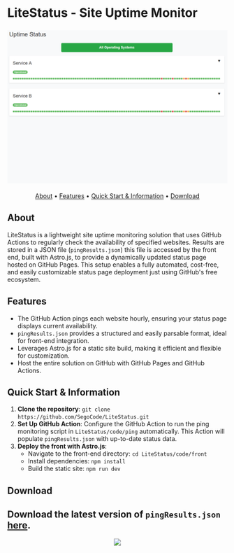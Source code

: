 # LiteStatus - Site Uptime Monitor

<h3 align="center"><img src="media/demo.png"></h3>

<p align="center">
  <a href="#about">About</a> •
  <a href="#features">Features</a> •
  <a href="#quick-start--information">Quick Start & Information</a> •
  <a href="#download">Download</a> 
</p>

## About

LiteStatus is a lightweight site uptime monitoring solution that uses GitHub Actions to regularly check the availability of specified websites. Results are stored in a JSON file (`pingResults.json`) this file is accessed by the front end, built with Astro.js, to provide a dynamically updated status page hosted on GitHub Pages. This setup enables a fully automated, cost-free, and easily customizable status page deployment just using GitHub's free ecosystem.

## Features

- The GitHub Action pings each website hourly, ensuring your status page displays current availability.
- `pingResults.json` provides a structured and easily parsable format, ideal for front-end integration.
- Leverages Astro.js for a static site build, making it efficient and flexible for customization.
- Host the entire solution on GitHub with GitHub Pages and GitHub Actions.

## Quick Start & Information

1. **Clone the repository**: `git clone https://github.com/SegoCode/LiteStatus.git`
2. **Set Up GitHub Action**: Configure the GitHub Action to run the ping monitoring script in `LiteStatus/code/ping` automatically. This Action will populate `pingResults.json` with up-to-date status data.
3. **Deploy the front with Astro.js**:
   - Navigate to the front-end directory: `cd LiteStatus/code/front`
   - Install dependencies: `npm install`
   - Build the static site: `npm run dev`

## Download

Download the latest version of `pingResults.json` [here](https://github.com/SegoCode/LiteStatus/blob/main/code/ping/pingResults.json).
---
<p align="center"><a href="https://github.com/{username}/{reponame}/graphs/contributors">
  <img src="https://contrib.rocks/image?repo={username}/{reponame}" />
</a></p>
